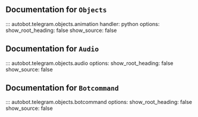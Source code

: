 ## **Documentation for `Objects`**

::: autobot.telegram.objects.animation
    handler: python
    options:
      show_root_heading: false
      show_source: false

## **Documentation for `Audio`**

::: autobot.telegram.objects.audio
    options:
        show_root_heading: false
        show_source: false

## **Documentation for `Botcommand`**

::: autobot.telegram.objects.botcommand
    options:
        show_root_heading: false
        show_source: false